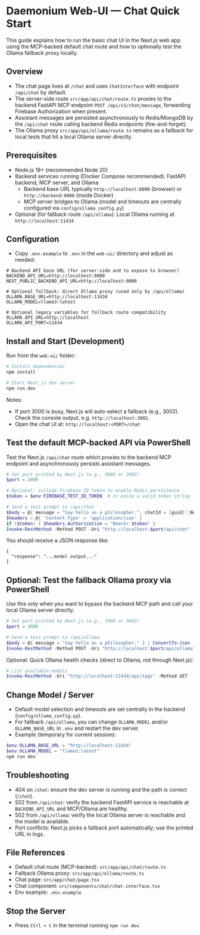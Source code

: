 # Daemonium Web-UI — Chat Quick Start

This guide explains how to run the basic chat UI in the Next.js web app using the MCP-backed default chat route and how to optionally test the Ollama fallback proxy locally.

## Overview
- The chat page lives at `/chat` and uses `ChatInterface` with endpoint `/api/chat` by default.
- The server-side route `src/app/api/chat/route.ts` proxies to the backend FastAPI MCP endpoint `POST /api/v1/chat/message`, forwarding Firebase Authorization when present.
- Assistant messages are persisted asynchronously to Redis/MongoDB by the `/api/chat` route calling backend Redis endpoints (fire-and-forget).
- The Ollama proxy `src/app/api/ollama/route.ts` remains as a fallback for local tests that hit a local Ollama server directly.

## Prerequisites
- Node.js 18+ (recommended Node 20)
- Backend services running (Docker Compose recommended): FastAPI backend, MCP server, and Ollama
  - Backend base URL typically `http://localhost:8000` (browser) or `http://backend:8000` (inside Docker)
  - MCP server bridges to Ollama (model and timeouts are centrally configured via `config/ollama_config.py`)
- Optional (for fallback route `/api/ollama`): Local Ollama running at `http://localhost:11434`

## Configuration
- Copy `.env.example` to `.env` in the `web-ui/` directory and adjust as needed:
```
# Backend API base URL (for server-side and to expose to browser)
BACKEND_API_URL=http://localhost:8000
NEXT_PUBLIC_BACKEND_API_URL=http://localhost:8000

# Optional fallback: direct Ollama proxy (used only by /api/ollama)
OLLAMA_BASE_URL=http://localhost:11434
OLLAMA_MODEL=llama3:latest

# Optional legacy variables for fallback route compatibility
OLLAMA_API_URL=http://localhost
OLLAMA_API_PORT=11434
```

## Install and Start (Development)
Run from the `web-ui/` folder:

```powershell
# Install dependencies
npm install

# Start Next.js dev server
npm run dev
```

Notes:
- If port 3000 is busy, Next.js will auto-select a fallback (e.g., 3002). Check the console output, e.g. `http://localhost:3002`.
- Open the chat UI at: `http://localhost:<PORT>/chat`

## Test the default MCP-backed API via PowerShell
Test the Next.js `/api/chat` route which proxies to the backend MCP endpoint and asynchronously persists assistant messages.

```powershell
# Set port printed by Next.js (e.g., 3000 or 3002)
$port = 3000

# Optional: include Firebase ID token to enable Redis persistence
$token = $env:FIREBASE_TEST_ID_TOKEN  # or paste a valid token string

# Send a test prompt to /api/chat
$body = @{ message = "Say hello as a philosopher."; chatId = [guid]::NewGuid().ToString(); userId = "<firebase_uid>"; philosopher = "Friedrich Nietzsche" } | ConvertTo-Json -Depth 5
$headers = @{ 'Content-Type' = 'application/json' }
if ($token) { $headers.Authorization = "Bearer $token" }
Invoke-RestMethod -Method POST -Uri "http://localhost:$port/api/chat" -Headers $headers -Body $body
```

You should receive a JSON response like:
```
{
  "response": "...model output..."
}
```

## Optional: Test the fallback Ollama proxy via PowerShell
Use this only when you want to bypass the backend MCP path and call your local Ollama server directly.

```powershell
# Set port printed by Next.js (e.g., 3000 or 3002)
$port = 3000

# Send a test prompt to /api/ollama
$body = @{ message = "Say hello as a philosopher." } | ConvertTo-Json
Invoke-RestMethod -Method POST -Uri "http://localhost:$port/api/ollama" -ContentType "application/json" -Body $body
```

Optional: Quick Ollama health checks (direct to Ollama, not through Next.js):
```powershell
# List available models
Invoke-RestMethod -Uri "http://localhost:11434/api/tags" -Method GET
```

## Change Model / Server
- Default model selection and timeouts are set centrally in the backend (`config/ollama_config.py`).
- For fallback `/api/ollama`, you can change `OLLAMA_MODEL` and/or `OLLAMA_BASE_URL` in `.env` and restart the dev server.
- Example (temporary for current session):
```powershell
$env:OLLAMA_BASE_URL = "http://localhost:11434"
$env:OLLAMA_MODEL = "llama3:latest"
npm run dev
```

## Troubleshooting
- 404 on `/chat`: ensure the dev server is running and the path is correct (`/chat`).
- 502 from `/api/chat`: verify the backend FastAPI service is reachable at `BACKEND_API_URL` and MCP/Ollama are healthy.
- 502 from `/api/ollama`: verify the local Ollama server is reachable and the model is available.
- Port conflicts: Next.js picks a fallback port automatically; use the printed URL in logs.

## File References
- Default chat route (MCP-backed): `src/app/api/chat/route.ts`
- Fallback Ollama proxy: `src/app/api/ollama/route.ts`
- Chat page: `src/app/chat/page.tsx`
- Chat component: `src/components/chat/chat-interface.tsx`
- Env example: `.env.example`

## Stop the Server
- Press `Ctrl + C` in the terminal running `npm run dev`.
